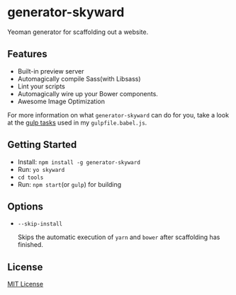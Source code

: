 generator-skyward
=================

Yeoman generator for scaffolding out a website.

## Features

* Built-in preview server
* Automagically compile Sass(with Libsass)
* Lint your scripts
* Automagically wire up your Bower components.
* Awesome Image Optimization

For more information on what `generator-skyward` can do for you, take a look at the [gulp tasks](https://github.com/hideki-a/generator-skyward/blob/master/app/templates/gulpfile.babel.js) used in my `gulpfile.babel.js`.

## Getting Started

- Install: `npm install -g generator-skyward`
- Run: `yo skyward`
- `cd tools`
- Run: `npm start`(or `gulp`) for building

## Options

* `--skip-install`

  Skips the automatic execution of `yarn` and `bower` after scaffolding has finished.

## License

[MIT License](http://en.wikipedia.org/wiki/MIT_License)
